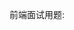 前端面试用题:

<!DOCTYPE html>
<html lang="en">

<head>
    <meta charset="UTF-8">
    <meta name="viewport" content="width=device-width, initial-scale=1.0">
    <meta http-equiv="X-UA-Compatible" content="ie=edge">
    <title>JS 测试部分</title>
    <style>
        .itemDiv span {
            display: inline-block;
            margin: 0 10px;
        }

        .cate {
            border-bottom: 1px solid #333;
            padding-bottom: 10px;
        }
        table{
            text-align: center;
            width: 100%;
        }
        td,th{
            border: 1px solid #999;
        }
        .bgGreen{
            background: green;
            color: #fff;
        }
        .bgRed{
            background: red;
            color: #fff;
        }
    </style>
</head>

<body>
    <div id="app">
        <div class="cate">
            <p>1. 数组排序：不使用sort方法，实现一个排序</p>
            <div class="itemDiv">
                <span v-for="item in arr">{{item}}</span>
                <button @click="sortArr">排序</button>
            </div>
        </div>
        <div class="cate">
            <p>2. 正则表达式：测试输入字符串是否为xxx-xxx-xxxx格式，其中x为数字</p>
            <input type="text" v-model="str"> <button @click="testReg">测试</button>
        </div>
        <div class="cate">
            <p>3. 求和：请将下列字符串中的数字进行求和</p>
            <div>"{{sumStr}}" <button @click="getSum">求和</button></div>
        </div>
        <div class="cate">
            <p>4. 数据处理：点击删除后，将不会该项运动的人移除。（具体请看数组中的数据情况）</p>
            <select v-model="keyOfTeam">
                <option value="">空</option>
                <option v-for="item in keys" :value="item">{{item}}</option>
            </select>
            <button @click="deleteKey">删除</button>
            <table>
                <tr>
                    <th v-for="item in tableHead" class="bgGreen">{{item}}</th>
                </tr>
                <tr v-for="man in team">
                    <td v-for="item in man" :class="{bgRed:!item}">{{item}}</td>
                </tr>
            </table>
        </div>
    </div>
</body>
<script src="./vue.js"></script>
<script>
    // 请不要编写vue实例中的data部分，只在methods下作答

    let vue = new Vue({
        el: "#app",
        data: {
            //第一题数据
            arr: [1, 3, 5, 7, 9, 2, 4, 6, 8],
            //第二题数据
            str: "787-123-1231",
            //第三题数据
            sumStr: "a,1,b,2,c,3,d,4,e",

            //第四题数据
            keys: ['badminton', 'football', 'tabletennis', 'basketball'],
            keyOfTeam: "football",
            tableHead: ['姓名', '棒球(badminton)', '足球(football)', '乒乓球球(tabletennis)', '篮球(basketball)'],
            team: [{
                name: "小明",
                badminton: false,
                football: false,
                tabletennis: true,
                basketball: true
            }, {
                name: "小华",
                badminton: true,
                football: false,
                tabletennis: true,
                basketball: true
            }, {
                name: "小李",
                badminton: true,
                football: true,
                tabletennis: false,
                basketball: true
            }, {
                name: "小赵",
                badminton: true,
                football: true,
                tabletennis: true,
                basketball: false
            }, {
                name: "小王",
                badminton: false,
                football: true,
                tabletennis: true,
                basketball: false
            }, {
                name: "小林",
                badminton: true,
                football: false,
                tabletennis: true,
                basketball: false
            }]
        },
        methods: {
            sortArr() {
                //  第一题
                // 请不要使用sort方法，自己实现排序，从大到小       

            },
            testReg() {
                //  第二题


            },
            getSum() {
                //  第三题

            },
            deleteKey() {
                //  第四题

            }
        }
    })
</script>

</html>